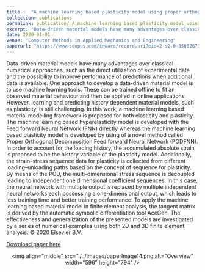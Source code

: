 ```yaml
---
title :  "A machine learning based plasticity model using proper orthogonal decomposition"
collection: publications 
permalink: publication/ A_machine_learning_based_plasticity_model_using_proper_orthogonal_decomposition
excerpt: "Data-driven material models have many advantages over classical numerical approaches, such as the direct utilization of experimental data and the possibility to improve performance of predictions when additional data is available. One approach to develop a data-driven material model is to use machine learning tools. These can be trained offline to fit an observed material behaviour and then be applied in online applications. However, learning and predicting history dependent material models, such as plasticity, is still challenging. In this work, a machine learning based material modelling framework is proposed for both elasticity and plasticity. The machine learning based hyperelasticity model is developed with the Feed forward Neural Network (FNN) directly whereas the machine learning based plasticity model is developed by using of a novel method called Proper Orthogonal Decomposition Feed forward Neural Network (PODFNN). In order to account for the loading history, the accumulated absolute strain is proposed to be the history variable of the plasticity model. Additionally, the strain–stress sequence data for plasticity is collected from different loading–unloading paths based on the concept of sequence for plasticity. By means of the POD, the multi-dimensional stress sequence is decoupled leading to independent one dimensional coefficient sequences. In this case, the neural network with multiple output is replaced by multiple independent neural networks each possessing a one-dimensional output, which leads to less training time and better training performance. To apply the machine learning based material model in finite element analysis, the tangent matrix is derived by the automatic symbolic differentiation tool AceGen. The effectiveness and generalization of the presented models are investigated by a series of numerical examples using both 2D and 3D finite element analysis. © 2020 Elsevier B.V."
date: 2020-01-01
venue: "Computer Methods in Applied Mechanics and Engineering"
paperurl: "https://www.scopus.com/inward/record.uri?eid=2-s2.0-85082671315&doi=10.1016%2fj.cma.2020.113008&partnerID=40&md5=6392b8727e6e53eb8673ab758d4c56ae"
---
```

Data-driven material models have many advantages over classical numerical approaches, such as the direct utilization of experimental data and the possibility to improve performance of predictions when additional data is available. One approach to develop a data-driven material model is to use machine learning tools. These can be trained offline to fit an observed material behaviour and then be applied in online applications. However, learning and predicting history dependent material models, such as plasticity, is still challenging. In this work, a machine learning based material modelling framework is proposed for both elasticity and plasticity. The machine learning based hyperelasticity model is developed with the Feed forward Neural Network (FNN) directly whereas the machine learning based plasticity model is developed by using of a novel method called Proper Orthogonal Decomposition Feed forward Neural Network (PODFNN). In order to account for the loading history, the accumulated absolute strain is proposed to be the history variable of the plasticity model. Additionally, the strain–stress sequence data for plasticity is collected from different loading–unloading paths based on the concept of sequence for plasticity. By means of the POD, the multi-dimensional stress sequence is decoupled leading to independent one dimensional coefficient sequences. In this case, the neural network with multiple output is replaced by multiple independent neural networks each possessing a one-dimensional output, which leads to less training time and better training performance. To apply the machine learning based material model in finite element analysis, the tangent matrix is derived by the automatic symbolic differentiation tool AceGen. The effectiveness and generalization of the presented models are investigated by a series of numerical examples using both 2D and 3D finite element analysis. © 2020 Elsevier B.V.
 
[Download paper here](https://www.scopus.com/inward/record.uri?eid=2-s2.0-85082671315&doi=10.1016%2fj.cma.2020.113008&partnerID=40&md5=6392b8727e6e53eb8673ab758d4c56ae)<p align="center"><img align="middle" src="./../images/paperImage14.png alt="Overview" width="596" height="794" /></p>